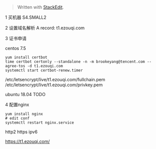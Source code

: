 


> Written with [StackEdit](https://stackedit.io/).


1 买机器
S4.SMALL2

2 设置域名解析
A record: t1.ezouqi.com

3 证书申请

centos 7.5
```
yum install certbot
time certbot certonly --standalone -n -m brookeyang@tencent.com --agree-tos -d t1.ezouqi.com
systemctl start certbot-renew.timer
```
/etc/letsencrypt/live/t1.ezouqi.com/fullchain.pem
/etc/letsencrypt/live/t1.ezouqi.com/privkey.pem


ubuntu 18.04
TODO

4 配置nginx
```
yum install nginx
# edit conf
systemctl restart nginx.service
```
http2
https
ipv6

https://t1.ezouqi.com/
<!--stackedit_data:
eyJoaXN0b3J5IjpbNTc4MjU0ODMxLDE1NTY1MTk5MTIsLTg0Nz
AwMDkxNiwyMTAyMjExMjIxLC0yNjc2OTU1NjhdfQ==
-->